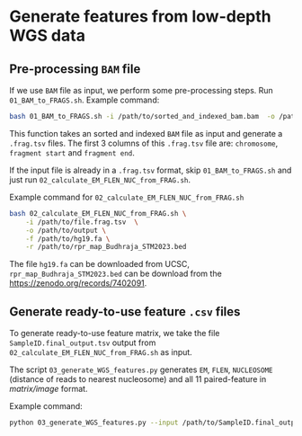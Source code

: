# Generate features from low-depth WGS data

## Pre-processing `BAM` file

If we use `BAM` file as input, we perform some pre-processing steps. Run `01_BAM_to_FRAGS.sh`. Example command: 

```sh
bash 01_BAM_to_FRAGS.sh -i /path/to/sorted_and_indexed_bam.bam  -o /path/to/outputdir -n ${num_threads_use_in_samtools}
```

This function takes an sorted and indexed `BAM` file as input and generate a `.frag.tsv` files. The first 3 columns of this `.frag.tsv` file are: `chromosome`, `fragment start` 
and `fragment end`. 

If the input file is already in a `.frag.tsv` format, skip `01_BAM_to_FRAGS.sh` and just run `02_calculate_EM_FLEN_NUC_from_FRAG.sh`.

Example command for `02_calculate_EM_FLEN_NUC_from_FRAG.sh`
```sh
bash 02_calculate_EM_FLEN_NUC_from_FRAG.sh \
    -i /path/to/file.frag.tsv  \
    -o /path/to/output \
    -f /path/to/hg19.fa \
    -r /path/to/rpr_map_Budhraja_STM2023.bed
```

The file `hg19.fa` can be downloaded from UCSC, `rpr_map_Budhraja_STM2023.bed` can be download from the https://zenodo.org/records/7402091.

## Generate ready-to-use feature `.csv` files

To generate ready-to-use feature matrix, we take the file `SampleID.final_output.tsv` output from `02_calculate_EM_FLEN_NUC_from_FRAG.sh` as input. 

The script `03_generate_WGS_features.py` generates `EM`, `FLEN`, `NUCLEOSOME` (distance of reads to nearest nucleosome) and all 11 paired-feature in *matrix/image* format. 

Example command:
```sh
python 03_generate_WGS_features.py --input /path/to/SampleID.final_output.tsv --output /path/to/output --motif_order_path /path/to/motif_order.csv
```